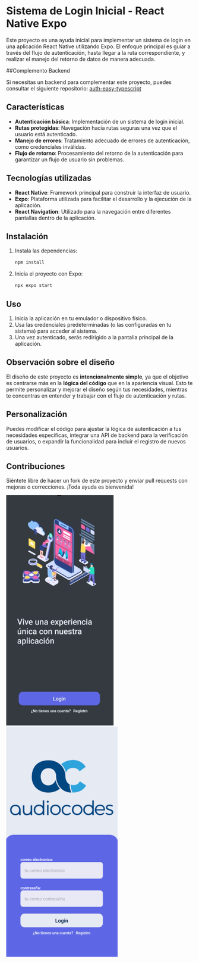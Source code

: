 # Sistema de Login Inicial - React Native Expo

Este proyecto es una ayuda inicial para implementar un sistema de login en una aplicación React Native utilizando Expo. El enfoque principal es guiar a través del flujo de autenticación, hasta llegar a la ruta correspondiente, y realizar el manejo del retorno de datos de manera adecuada.



##Complemento Backend

Si necesitas un backend para complementar este proyecto, puedes consultar el siguiente repositorio: [auth-easy-typescript](https://github.com/RebornRS/auth-easy-typescript)


## Características
- **Autenticación básica**: Implementación de un sistema de login inicial.
- **Rutas protegidas**: Navegación hacia rutas seguras una vez que el usuario está autenticado.
- **Manejo de errores**: Tratamiento adecuado de errores de autenticación, como credenciales inválidas.
- **Flujo de retorno**: Procesamiento del retorno de la autenticación para garantizar un flujo de usuario sin problemas.

## Tecnologías utilizadas
- **React Native**: Framework principal para construir la interfaz de usuario.
- **Expo**: Plataforma utilizada para facilitar el desarrollo y la ejecución de la aplicación.
- **React Navigation**: Utilizado para la navegación entre diferentes pantallas dentro de la aplicación.

## Instalación
1. Instala las dependencias:
   ```bash
   npm install
   ```
2. Inicia el proyecto con Expo:
   ```bash
   npx expo start
   ```

## Uso
1. Inicia la aplicación en tu emulador o dispositivo físico.
2. Usa las credenciales predeterminadas (o las configuradas en tu sistema) para acceder al sistema.
3. Una vez autenticado, serás redirigido a la pantalla principal de la aplicación.

## Observación sobre el diseño
El diseño de este proyecto es **intencionalmente simple**, ya que el objetivo es centrarse más en la **lógica del código** que en la apariencia visual. Esto te permite personalizar y mejorar el diseño según tus necesidades, mientras te concentras en entender y trabajar con el flujo de autenticación y rutas.

## Personalización
Puedes modificar el código para ajustar la lógica de autenticación a tus necesidades específicas, integrar una API de backend para la verificación de usuarios, o expandir la funcionalidad para incluir el registro de nuevos usuarios.

## Contribuciones
Siéntete libre de hacer un fork de este proyecto y enviar pull requests con mejoras o correcciones. ¡Toda ayuda es bienvenida!


![Vista 1](https://raw.githubusercontent.com/RebornRS/login-react-native/refs/heads/main/preview/image.webp?raw=true)
![Vista 2](https://raw.githubusercontent.com/RebornRS/login-react-native/refs/heads/main/preview/image2.webp?raw=true)